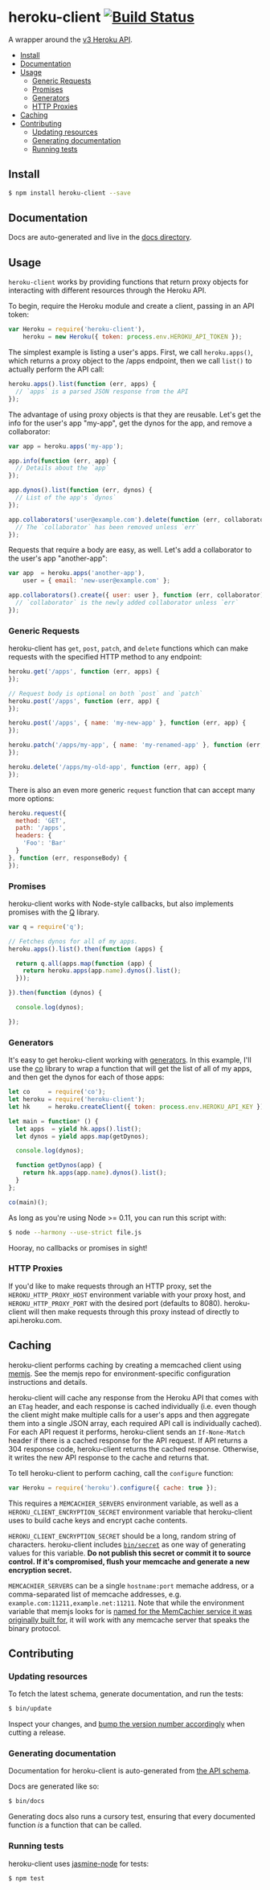 # heroku-client [![Build Status](https://travis-ci.org/jclem/node-heroku-client.png?branch=master)](https://travis-ci.org/jclem/node-heroku-client)

A wrapper around the [v3 Heroku API][platform-api-reference].

- [Install](#install)
- [Documentation](#documentation)
- [Usage](#usage)
  - [Generic Requests](#generic-requests)
  - [Promises](#promises)
  - [Generators](#generators)
  - [HTTP Proxies](#http-proxies)
- [Caching](#caching)
- [Contributing](#contributing)
  - [Updating resources](#updating-resources)
  - [Generating documentation](#generating-documentation)
  - [Running tests](#running-tests)

## Install

```sh
$ npm install heroku-client --save
```

## Documentation

Docs are auto-generated and live in the
[docs directory](https://github.com/heroku/node-heroku-client/tree/development/docs).

## Usage

`heroku-client` works by providing functions that return proxy objects for
interacting with different resources through the Heroku API.

To begin, require the Heroku module and create a client, passing in an API
token:

```javascript
var Heroku = require('heroku-client'),
    heroku = new Heroku({ token: process.env.HEROKU_API_TOKEN });
```

The simplest example is listing a user's apps. First, we call `heroku.apps()`,
which returns a proxy object to the /apps endpoint, then we call `list()` to
actually perform the API call:

```javascript
heroku.apps().list(function (err, apps) {
  // `apps` is a parsed JSON response from the API
});
```

The advantage of using proxy objects is that they are reusable. Let's get the
info for the user's app "my-app", get the dynos for the app, and
remove a collaborator:

```javascript
var app = heroku.apps('my-app');

app.info(function (err, app) {
  // Details about the `app`
});

app.dynos().list(function (err, dynos) {
  // List of the app's `dynos`
});

app.collaborators('user@example.com').delete(function (err, collaborator) {
  // The `collaborator` has been removed unless `err`
});
```

Requests that require a body are easy, as well. Let's add a collaborator to
the user's app "another-app":

```javascript
var app  = heroku.apps('another-app'),
    user = { email: 'new-user@example.com' };

app.collaborators().create({ user: user }, function (err, collaborator) {
  // `collaborator` is the newly added collaborator unless `err`
});
```

### Generic Requests

heroku-client has `get`, `post`, `patch`, and `delete` functions which can make
requests with the specified HTTP method to any endpoint:

```javascript
heroku.get('/apps', function (err, apps) {
});

// Request body is optional on both `post` and `patch`
heroku.post('/apps', function (err, app) {
});

heroku.post('/apps', { name: 'my-new-app' }, function (err, app) {
});

heroku.patch('/apps/my-app', { name: 'my-renamed-app' }, function (err, app) {
});

heroku.delete('/apps/my-old-app', function (err, app) {
});
```

There is also an even more generic `request` function that can accept many more
options:

```javascript
heroku.request({
  method: 'GET',
  path: '/apps',
  headers: {
    'Foo': 'Bar'
  }
}, function (err, responseBody) {
});
```

### Promises

heroku-client works with Node-style callbacks, but also implements promises with
the [Q][q] library.

```javascript
var q = require('q');

// Fetches dynos for all of my apps.
heroku.apps().list().then(function (apps) {

  return q.all(apps.map(function (app) {
    return heroku.apps(app.name).dynos().list();
  }));

}).then(function (dynos) {

  console.log(dynos);

});
```

### Generators

It's easy to get heroku-client working with [generators][generators]. In this
example, I'll use the [co][co] library to wrap a function that will get the list
of all of my apps, and then get the dynos for each of those apps:

```javascript
let co     = require('co');
let heroku = require('heroku-client');
let hk     = heroku.createClient({ token: process.env.HEROKU_API_KEY });

let main = function* () {
  let apps  = yield hk.apps().list();
  let dynos = yield apps.map(getDynos);

  console.log(dynos);

  function getDynos(app) {
    return hk.apps(app.name).dynos().list();
  }
};

co(main)();
```

As long as you're using Node >= 0.11, you can run this script with:

```sh
$ node --harmony --use-strict file.js
```

Hooray, no callbacks or promises in sight!

### HTTP Proxies

If you'd like to make requests through an HTTP proxy, set the
`HEROKU_HTTP_PROXY_HOST` environment variable with your proxy host, and
`HEROKU_HTTP_PROXY_PORT` with the desired port (defaults to 8080). heroku-client
will then make requests through this proxy instead of directly to
api.heroku.com.

## Caching

heroku-client performs caching by creating a memcached client using
[memjs][memjs]. See the memjs repo for environment-specific configuration
instructions and details.

heroku-client will cache any response from the Heroku API that comes with an
`ETag` header, and each response is cached individually (i.e. even though the
client might make multiple calls for a user's apps and then aggregate them into
a single JSON array, each required API call is individually cached). For each
API request it performs, heroku-client sends an `If-None-Match` header if there
is a cached response for the API request. If API returns a 304 response code,
heroku-client returns the cached response. Otherwise, it writes the new API
response to the cache and returns that.

To tell heroku-client to perform caching, call the `configure` function:

```javascript
var Heroku = require('heroku').configure({ cache: true });
```

This requires a `MEMCACHIER_SERVERS` environment variable, as well as a
`HEROKU_CLIENT_ENCRYPTION_SECRET` environment variable that heroku-client uses
to build cache keys and encrypt cache contents.

`HEROKU_CLIENT_ENCRYPTION_SECRET` should be a long, random string of characters.
heroku-client includes [`bin/secret`][bin_secret] as one way of generating
values for this variable. **Do not publish this secret or commit it to source
control. If it's compromised, flush your memcache and generate a new encryption
secret.**

`MEMCACHIER_SERVERS` can be a single `hostname:port` memache address, or a
comma-separated list of memcache addresses, e.g.
`example.com:11211,example.net:11211`. Note that while the environment variable
that memjs looks for is
[named for the MemCachier service it was originally built for][memcachier], it
will work with any memcache server that speaks the binary protocol.

## Contributing

### Updating resources

To fetch the latest schema, generate documentation, and run the tests:

```sh
$ bin/update
```

Inspect your changes, and
[bump the version number accordingly](http://semver.org/) when cutting a
release.

### Generating documentation

Documentation for heroku-client is auto-generated from
[the API schema](https://github.com/jclem/node-heroku-client/blob/development/lib/schema.js).

Docs are generated like so:

```bash
$ bin/docs
```

Generating docs also runs a cursory test, ensuring that every documented
function *is* a function that can be called.

### Running tests

heroku-client uses [jasmine-node][jasmine-node] for tests:

```bash
$ npm test
```

[platform-api-reference]: https://devcenter.heroku.com/articles/platform-api-reference
[q]: https://github.com/kriskowal/q
[memjs]: https://github.com/alevy/memjs
[bin_secret]: https://github.com/heroku/node-heroku-client/blob/development/bin/secret
[memcachier]: https://www.memcachier.com
[jasmine-node]: https://github.com/mhevery/jasmine-node
[generators]: https://github.com/JustinDrake/node-es6-examples#generators
[co]: https://github.com/visionmedia/co
